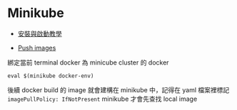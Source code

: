 # Minikube

- [安裝與啟動教學](https://minikube.sigs.k8s.io/docs/start/)

- [Push images](https://minikube.sigs.k8s.io/docs/handbook/pushing/)


綁定當前 terminal docker 為 minicube cluster 的 docker
```
eval $(minikube docker-env)
```

後續 docker build 的 image 就會建構在 minikube 中，記得在 yaml 檔案裡標記 `imagePullPolicy: IfNotPresent` minikube 才會先查找 local image